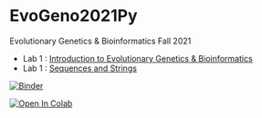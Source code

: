 # EvoGeno2021Py
Evolutionary Genetics & Bioinformatics Fall 2021

* Lab 1 : [Introduction to Evolutionary Genetics & Bioinformatics](EvoGeno_Lab_Intro.ipynb)
* Lab 1 : [Sequences and Strings](EvoGeno_Lab1.ipynb)

[![Binder](https://mybinder.org/badge_logo.svg)](https://mybinder.org/v2/gh/jeffreyblanchard/EvoGeno2021Py.git/HEAD)

[![Open In Colab](https://colab.research.google.com/assets/colab-badge.svg)](https://colab.research.google.com/github/jeffreyblanchard/EvoGeno2021Py)

